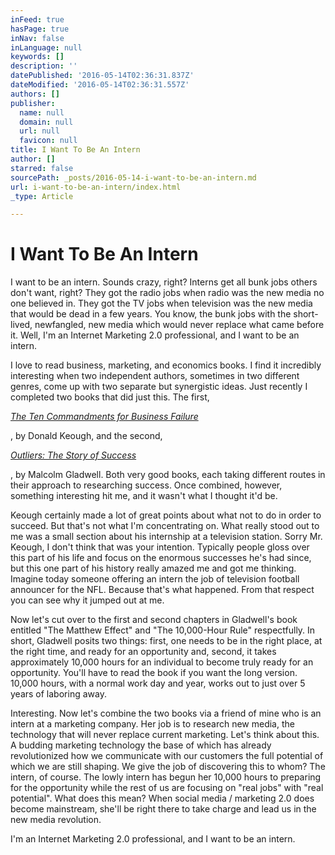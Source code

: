 ```yaml
---
inFeed: true
hasPage: true
inNav: false
inLanguage: null
keywords: []
description: ''
datePublished: '2016-05-14T02:36:31.837Z'
dateModified: '2016-05-14T02:36:31.557Z'
authors: []
publisher:
  name: null
  domain: null
  url: null
  favicon: null
title: I Want To Be An Intern
author: []
starred: false
sourcePath: _posts/2016-05-14-i-want-to-be-an-intern.md
url: i-want-to-be-an-intern/index.html
_type: Article

---
```

# I Want To Be An Intern

I want to be an intern.  Sounds crazy, right?  Interns get all bunk jobs others don't want, right?  They got the radio jobs when radio was the new media no one believed in.  They got the TV jobs when television was the new media that would be dead in a few years.  You know, the bunk jobs with the short-lived, newfangled, new media which would never replace what came before it.  Well, I'm an Internet Marketing 2.0 professional, and I want to be an intern.

I love to read business, marketing, and economics books. I find it incredibly interesting when two independent authors, sometimes in two different genres, come up with two separate but synergistic ideas. Just recently I completed two books that did just this. The first,

[_The Ten Commandments for Business Failure_][0]

, by Donald Keough, and the second,

[_Outliers: The Story of Success_][1]

, by Malcolm Gladwell. Both very good books, each taking different routes in their approach to researching success. Once combined, however, something interesting hit me, and it wasn't what I thought it'd be.

Keough certainly made a lot of great points about what not to do in order to succeed.  But that's not what I'm concentrating on.  What really stood out to me was a small section about his internship at a television station.  Sorry Mr. Keough, I don't think that was your intention.  Typically people gloss over this part of his life and focus on the enormous successes he's had since, but this one part of his history really amazed me and got me thinking.  Imagine today someone offering an intern the job of television football announcer for the NFL.  Because that's what happened.  From that respect you can see why it jumped out at me.

Now let's cut over to the first and second chapters in Gladwell's book entitled "The Matthew Effect" and "The 10,000-Hour Rule" respectfully.  In short, Gladwell posits two things:  first, one needs to be in the right place, at the right time, and ready for an opportunity and, second, it takes approximately 10,000 hours for an individual to become truly ready for an opportunity.  You'll have to read the book if you want the long version.  10,000 hours, with a normal work day and year, works out to just over 5 years of laboring away.

Interesting.  Now let's combine the two books via a friend of mine who is an intern at a marketing company.  Her job is to research new media, the technology that will never replace current marketing.  Let's think about this.  A budding marketing technology the base of which has already revolutionized how we communicate with our customers the full potential of which we are still shaping.  We give the job of discovering this to whom?  The intern, of course.  The lowly intern has begun her 10,000 hours to preparing for the opportunity while the rest of us are focusing on "real jobs" with "real potential".  What does this mean?  When social media / marketing 2.0 does become mainstream, she'll be right there to take charge and lead us in the new media revolution.

I'm an Internet Marketing 2.0 professional, and I want to be an intern.



[0]: http://www.amazon.com/Ten-Commandments-Business-Failure/dp/1591842344 "The Ten Commandments for Business Failure"
[1]: http://www.gladwell.com/outliers/index.html "Outliers: The Story of Success"